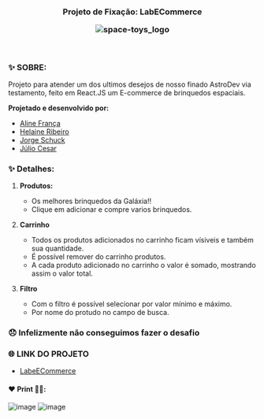 <h3 align="center"> 
	Projeto de Fixação: LabECommerce
  
![space-toys_logo](https://user-images.githubusercontent.com/93069800/154986045-65b50591-ec34-4d28-b35d-fd596f7ea31c.png)


</h3><br>


### ✨ SOBRE:
Projeto para atender um dos ultimos desejos de nosso finado AstroDev via testamento,
feito em React.JS um E-commerce de brinquedos espaciais.

**Projetado e desenvolvido por:**
- [Aline França](https://github.com/future4code/gebru-Aline-Franca)
- [Helaine Ribeiro](https://github.com/future4code/gebru-Helaine-Ribeiro)
- [Jorge Schuck](https://github.com/future4code/gebru-Jorge-Schuck)
- [Júlio Cesar](https://github.com/future4code/gebru-Julio-Martins)



### ✨ Detalhes:

        
1. **Produtos:**
    - Os melhores brinquedos da Galáxia!!
    - Clique em adicionar e compre varios brinquedos.
   
2. **Carrinho**
    - Todos os produtos adicionados no carrinho ficam vísiveis e também sua quantidade.
    - É possível remover do carrinho produtos.
    - A cada produto adicionado no carrinho o valor é somado, mostrando assim o valor total.

3. **Filtro**
    - Com o filtro é possível selecionar por valor mínimo e máximo.
    - Por nome do protudo no campo de busca.

### 😞 Infelizmente não conseguimos fazer o desafio

### 🌐  LINK DO PROJETO
- [LabeECommerce](https://satisfying-decision.surge.sh/)


####  ❤️ Print 👷‍♂️:
![image](https://user-images.githubusercontent.com/93069800/154989737-42aee5fe-bbb1-4a0f-8ed8-f17ba08295a0.png)
![image](https://user-images.githubusercontent.com/93069800/154989763-633f5ef0-27e3-458e-8624-c330b8465ae4.png)

